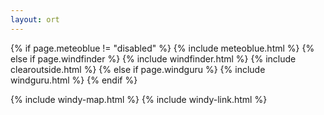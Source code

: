 ```yaml
---
layout: ort
---
```

{% if page.meteoblue != "disabled" %}
    {% include meteoblue.html %}
{% else if page.windfinder %}
    {% include windfinder.html %}
    {% include clearoutside.html %}
{% else if page.windguru %}
    {% include windguru.html %}
{% endif %}

{% include windy-map.html %}
{% include windy-link.html %}
